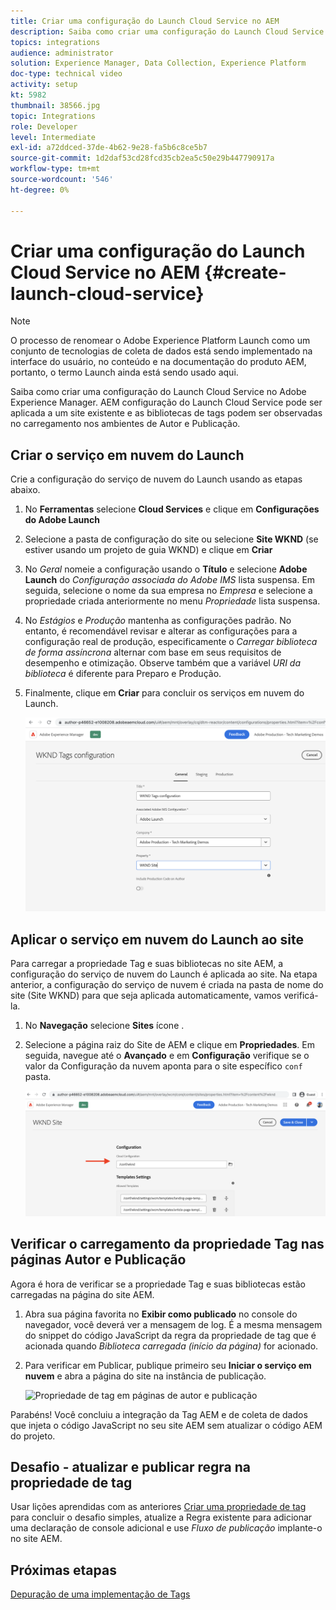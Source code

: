 ```yaml
---
title: Criar uma configuração do Launch Cloud Service no AEM
description: Saiba como criar uma configuração do Launch Cloud Service no AEM. A configuração do Cloud Service do Launch pode ser aplicada a um site existente, e as bibliotecas de tags podem ser observadas no carregamento dos ambientes do Author e Publish.
topics: integrations
audience: administrator
solution: Experience Manager, Data Collection, Experience Platform
doc-type: technical video
activity: setup
kt: 5982
thumbnail: 38566.jpg
topic: Integrations
role: Developer
level: Intermediate
exl-id: a72ddced-37de-4b62-9e28-fa5b6c8ce5b7
source-git-commit: 1d2daf53cd28fcd35cb2ea5c50e29b447790917a
workflow-type: tm+mt
source-wordcount: '546'
ht-degree: 0%

---
```


# Criar uma configuração do Launch Cloud Service no AEM {#create-launch-cloud-service}

>[!NOTE]
>
>O processo de renomear o Adobe Experience Platform Launch como um conjunto de tecnologias de coleta de dados está sendo implementado na interface do usuário, no conteúdo e na documentação do produto AEM, portanto, o termo Launch ainda está sendo usado aqui.

Saiba como criar uma configuração do Launch Cloud Service no Adobe Experience Manager. AEM configuração do Launch Cloud Service pode ser aplicada a um site existente e as bibliotecas de tags podem ser observadas no carregamento nos ambientes de Autor e Publicação.

## Criar o serviço em nuvem do Launch

Crie a configuração do serviço de nuvem do Launch usando as etapas abaixo.

1. No **Ferramentas** selecione **Cloud Services** e clique em **Configurações do Adobe Launch**

1. Selecione a pasta de configuração do site ou selecione **Site WKND** (se estiver usando um projeto de guia WKND) e clique em **Criar**

1. No _Geral_ nomeie a configuração usando o **Título** e selecione **Adobe Launch** do _Configuração associada do Adobe IMS_ lista suspensa. Em seguida, selecione o nome da sua empresa no _Empresa_ e selecione a propriedade criada anteriormente no menu _Propriedade_ lista suspensa.

1. No _Estágios_ e _Produção_ mantenha as configurações padrão. No entanto, é recomendável revisar e alterar as configurações para a configuração real de produção, especificamente o _Carregar biblioteca de forma assíncrona_ alternar com base em seus requisitos de desempenho e otimização. Observe também que a variável _URI da biblioteca_ é diferente para Preparo e Produção.

1. Finalmente, clique em **Criar** para concluir os serviços em nuvem do Launch.

   ![Iniciar configuração Cloud Services](assets/launch-cloud-services-config.png)

## Aplicar o serviço em nuvem do Launch ao site

Para carregar a propriedade Tag e suas bibliotecas no site AEM, a configuração do serviço de nuvem do Launch é aplicada ao site. Na etapa anterior, a configuração do serviço de nuvem é criada na pasta de nome do site (Site WKND) para que seja aplicada automaticamente, vamos verificá-la.

1. No **Navegação** selecione **Sites** ícone .

1. Selecione a página raiz do Site de AEM e clique em **Propriedades**. Em seguida, navegue até o **Avançado** e em **Configuração** verifique se o valor da Configuração da nuvem aponta para o site específico `conf` pasta.

   ![Aplicar configuração do Cloud Services ao site](assets/apply-cloud-services-config-to-site.png)

## Verificar o carregamento da propriedade Tag nas páginas Autor e Publicação

Agora é hora de verificar se a propriedade Tag e suas bibliotecas estão carregadas na página do site AEM.

1. Abra sua página favorita no **Exibir como publicado** no console do navegador, você deverá ver a mensagem de log. É a mesma mensagem do snippet do código JavaScript da regra da propriedade de tag que é acionada quando _Biblioteca carregada (início da página)_ for acionado.

1. Para verificar em Publicar, publique primeiro seu **Iniciar o serviço em nuvem** e abra a página do site na instância de publicação.

   ![Propriedade de tag em páginas de autor e publicação](assets/tag-property-on-author-publish-pages.png)

Parabéns! Você concluiu a integração da Tag AEM e de coleta de dados que injeta o código JavaScript no seu site AEM sem atualizar o código AEM do projeto.

## Desafio - atualizar e publicar regra na propriedade de tag

Usar lições aprendidas com as anteriores [Criar uma propriedade de tag](./create-tag-property.md) para concluir o desafio simples, atualize a Regra existente para adicionar uma declaração de console adicional e use _Fluxo de publicação_ implante-o no site AEM.

## Próximas etapas

[Depuração de uma implementação de Tags](debug-tags-implementation.md)
